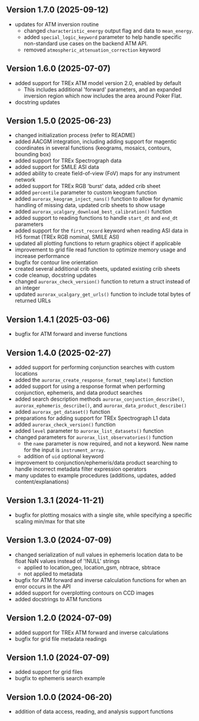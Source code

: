 Version 1.7.0 (2025-09-12)
-------------------------
- updates for ATM inversion routine
  - changed `characteristic_energy` output flag and data to `mean_energy`.
  - added `special_logic_keyword` parameter to help handle specific non-standard use cases on the backend ATM API.
  - removed `atmospheric_attenuation_correction` keyword


Version 1.6.0 (2025-07-07)
-------------------------
- added support for TREx ATM model version 2.0, enabled by default
  - This includes additional 'forward' parameters, and an expanded inversion region which now includes the area around Poker Flat.
- docstring updates


Version 1.5.0 (2025-06-23)
-------------------------
- changed initialization process (refer to README)
- added AACGM integration, including adding support for magentic coordinates in several functions (keograms, mosaics, contours, bounding box)
- added support for TREx Spectrograph data
- added support for SMILE ASI data
- added ability to create field-of-view (FoV) maps for any instrument network
- added support for TREx RGB 'burst' data, added crib sheet
- added `percentile` parameter to custom keogram function
- added `aurorax_keogram_inject_nans()` function to allow for dynamic handling of missing data, updated crib sheets to show usage
- added `aurorax_ucalgary_download_best_calibration()` function
- added support to reading functions to handle `start_dt` and `end_dt` parameters
- added support for the `first_record` keyword when reading ASI data in H5 format (TREx RGB nominal, SMILE ASI)
- updated all plotting functions to return graphics object if applicable
- improvement to grid file read function to optimize memory usage and increase performance
- bugfix for contour line orientation
- created several additional crib sheets, updated existing crib sheets
- code cleanup, docstring updates
- changed `aurorax_check_version()` function to return a struct instead of an integer
- updated `aurorax_ucalgary_get_urls()` function to include total bytes of returned URLs


Version 1.4.1 (2025-03-06)
-------------------------
- bugfix for ATM forward and inverse functions


Version 1.4.0 (2025-02-27)
-------------------------
- added support for performing conjunction searches with custom locations
- added the `aurorax_create_response_format_template()` function
- added support for using a response format when performing conjunction, ephemeris, and data product searches
- added search description methods `aurorax_conjunction_describe()`, `aurorax_ephemeris_describe()`, and `aurorax_data_product_describe()`
- added `aurorax_get_dataset()` function
- preparations for adding support for TREx Spectrograph L1 data
- added `aurorax_check_version()` function
- added `level` parameter to `aurorax_list_datasets()` function
- changed parameters for `aurorax_list_observatories()` function
  - the `name` parameter is now required, and not a keyword. New name for the input is `instrument_array`.
  - addition of `uid` optional keyword
- improvement to conjunction/ephemeris/data product searching to handle incorrect metadata filter expression operators
- many updates to example procedures (additions, updates, added content/explanations)


Version 1.3.1 (2024-11-21)
-------------------------
- bugfix for plotting mosaics with a single site, while specifying a specific scaling min/max for that site


Version 1.3.0 (2024-07-09)
-------------------------
- changed serialization of null values in ephemeris location data to be float NaN values instead of '!NULL' strings
    - applied to location_geo, location_gsm, nbtrace, sbtrace
    - not applied to metadata
- bugfix for ATM forward and inverse calculation functions for when an error occurs in the API
- added support for overplotting contours on CCD images
- added docstrings to ATM functions


Version 1.2.0 (2024-07-09)
-------------------------
- added support for TREx ATM forward and inverse calculations
- bugfix for grid file metadata readings


Version 1.1.0 (2024-07-09)
-------------------------
- added support for grid files
- bugfix to ephemeris search example


Version 1.0.0 (2024-06-20)
-------------------------
- addition of data access, reading, and analysis support functions

